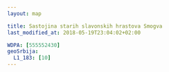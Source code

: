```yaml
---
layout: map

title: Sastojina starih slavonskih hrastova Smogva
last_modified_at: 2018-05-19T23:04:02+02:00

WDPA: [555552430]
geoSrbija:
  L1_183: [10]
---
```

